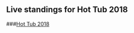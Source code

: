 ## Live standings for Hot Tub 2018

###[Hot Tub 2018](https://hot-tub-2018.herokuapp.com/#/standings/hot-tub)
